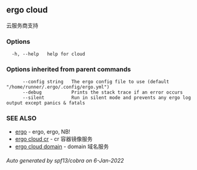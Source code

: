 ## ergo cloud

云服务商支持

### Options

```
  -h, --help   help for cloud
```

### Options inherited from parent commands

```
      --config string   The ergo config file to use (default "/home/runner/.ergo/.config/ergo.yml")
      --debug           Prints the stack trace if an error occurs
      --silent          Run in silent mode and prevents any ergo log output except panics & fatals
```

### SEE ALSO

* [ergo](ergo.md)	 - ergo, ergo, NB!
* [ergo cloud cr](ergo_cloud_cr.md)	 - cr 容器镜像服务
* [ergo cloud domain](ergo_cloud_domain.md)	 - domain 域名服务

###### Auto generated by spf13/cobra on 6-Jan-2022
